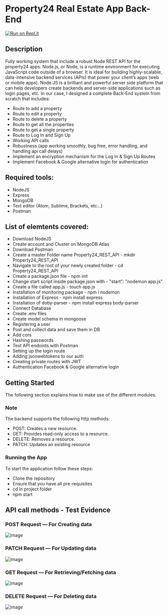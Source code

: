 # Property24 Real Estate App Back-End
[![Run on Repl.it](https://repl.it/badge/github/J-Lmb/Property24_REST_API)](https://repl.it/github/J-Lmb/Property24_REST_API)
## Description
Fully working system that include a robust Node REST API for the property24 apps.
Node.js, or Node, is a runtime environment for executing JavaScript code outside of a browser. It is ideal for building highly-scalable, data-intensive backend services (APIs) that power your client’s apps (web or mobile apps). Node.JS is a brilliant and powerful server side platform that can help developers create backends and server-side applications such as login pages, etc. In our case, I designed a complete Back-End system from scratch that includes:
- Route to add a property
- Route to edit a property
- Route to delete a property
- Route to get all the properties
- Route to get a single property
- Route to Log In and Sign Up
- Working API calls
- Robustness (app working smoothly, bug free, error handling, and handling api call delays)
- Implement an encryption mechanism for the Log In & Sign Up Routes
- Implement Facebook & Google alternative login for authentication

## Required tools:
- NodeJS
- Express
- MongoDB
- Text editor (Atom, Sublime, Brackets, etc...)
- Postman

## List of elemtents covered:
- Download NodeJS
- Create account and Cluster on MongoDB Atlas
- Download Postman
- Create a master Folder name Property24_REST_API - mkdir Property24_REST_API
- Navigate to the root of your newly created folder - cd Property24_REST_API
- Create a package.json file - npm init
- Change start script inside package.json with - "start": "nodemon app.js"
- Create a file called app.js - touch app.js
- Installation of monitoring package - npm i nodemon
- Installation of Express - npm install express
- Installation of doby-parser - npm install express body-parser
- Connect Database
- Create .env files
- Create model schema in mongoose
- Registering a user
- Post and collect data and save them in DB
- Add cors
- Hashing passwords
- Test API endoints with Postman
- Setting up the login route
- Adding jsonwebtokens to our auth
- Creating private routes with JWT
- Authentication Facebook & Google alternative login 

## Getting Started
The following section explains how to make use of the different modules.

### Note
The backend supports the following http methods: 
- POST:  Creates a new resource.
- GET: Provides read-only access to a resource.
- DELETE: Removes a resource.
- PATCH: Updates an existing resource

### Running the App
To start the application follow these steps:
- Clone the repository
- Ensure that you have all pre-requisites
- cd in project folder
- npm start

## API call methods - Test Evidence
### POST Request — For Creating data
![image](https://drive.google.com/uc?id=1gcEXSdsM3h38UqXv7FWOtAtxTi3jki-d)

### PATCH Request — For Updating data
![image](https://drive.google.com/uc?id=1lEz-XhVoQ-QGgs-AKOuEyajyiKyE4k0X)

### GET Request — For Retrieving/Fetching data
![image](https://drive.google.com/uc?id=1i7ovod9-qvIrA10zb7HFcFzXfK5JIzez)

### DELETE Request — For Deleting data
![image](https://drive.google.com/uc?id=1QtGJyE2tipWmFLrw5yNDg-h2EiVnUJUI)
